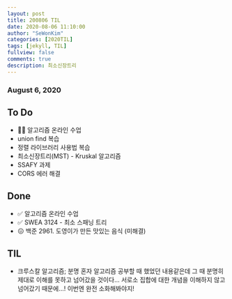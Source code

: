 ```yaml
---
layout: post
title: 200806 TIL
date: 2020-08-06 11:10:00
author: "SeWonKim"
categories: [2020TIL]
tags: [jekyll, TIL]
fullview: false
comments: true
description: 최소신장트리
---
```


### August 6, 2020

## To Do

- 👨‍💻 알고리즘 온라인 수업
- union find 복습
- 정렬 라이브러리 사용법 복습
- 최소신장트리(MST) - Kruskal 알고리즘
- SSAFY 과제
- CORS 에러 해결

## Done

- ✅ 알고리즘 온라인 수업
- ✅ SWEA 3124 - 최소 스패닝 트리
- 😖 백준 2961. 도영이가 만든 맛있는 음식 (미해결)

## TIL

- 크루스칼 알고리즘; 분명 혼자 알고리즘 공부할 때 했었던 내용같은데 그 때 분명히 제대로 이해를 못하고 넘어갔을 것이다... 서로소 집합에 대한 개념을 이해하지 않고 넘어갔기 때문에...! 이번엔 완전 소화해봐야지!
